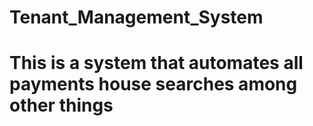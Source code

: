 # Tenant_Management_System
# This is a system that automates all payments house searches among other things
